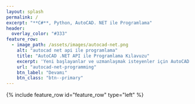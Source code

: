```yaml
---
layout: splash
permalink: /
excerpt: "**C#**, Python, AutoCAD. NET ile Programlama"
header:
  overlay_color: "#333"
feature_row:
  - image_path: /assets/images/autocad-net.png
    alt: "autocad net api ile programlama"
    title: "AutoCAD .NET API ile Programlama Kılavuzu"
    excerpt: 'Yeni başlayanlar ve uzmanlaşmak isteyenler için AutoCAD .NET uygulama arayüzünün C# programlama dili ile kullanımı.'
    url: "autocad-net-programming"
    btn_label: "Devamı"
    btn_class: "btn--primary"
---
```


{% include feature_row id="feature_row" type="left" %}